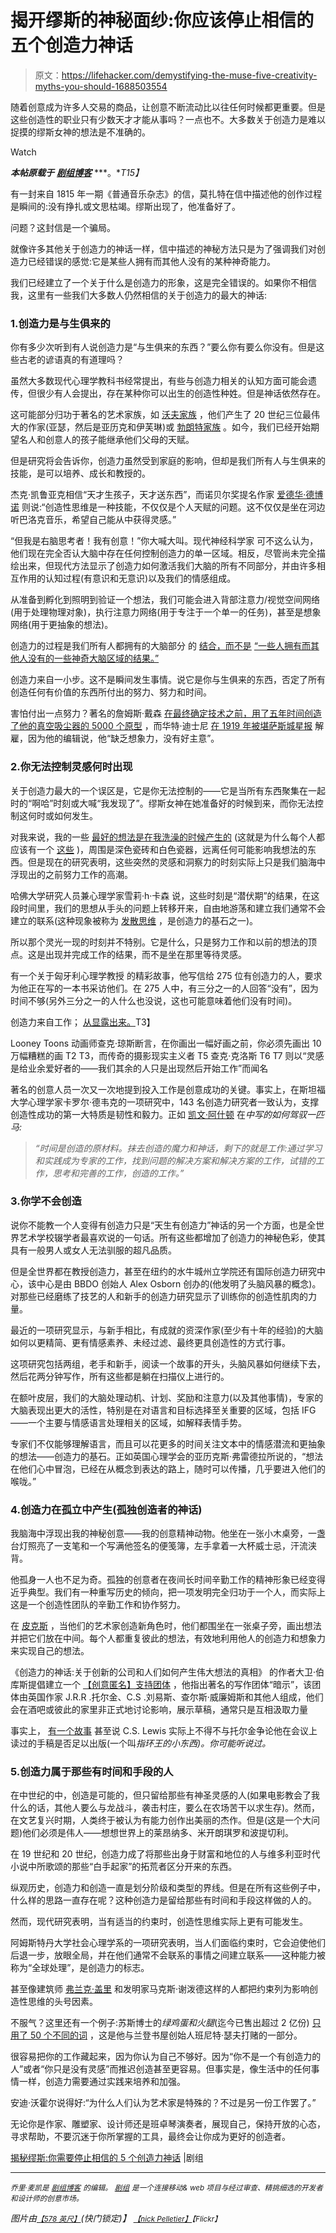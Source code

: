 # 揭开缪斯的神秘面纱:你应该停止相信的五个创造力神话

> 原文：<https://lifehacker.com/demystifying-the-muse-five-creativity-myths-you-should-1688503554>

随着创意成为许多人交易的商品，让创意不断流动比以往任何时候都更重要。但是这些创造性的职业只有少数天才才能从事吗？一点也不。大多数关于创造力是难以捉摸的缪斯女神的想法是不准确的。

Watch

***本帖原载于*** [***剧组博客***](http://blog.pickcrew.com/creativity-myths/) ***。**T15】*

有一封来自 1815 年一期《普通音乐杂志》的信，莫扎特在信中描述他的创作过程是瞬间的:没有挣扎或文思枯竭。缪斯出现了，他准备好了。

问题？这封信是一个骗局。

就像许多其他关于创造力的神话一样，信中描述的神秘方法只是为了强调我们对创造力已经错误的感觉:它是某些人拥有而其他人没有的某种神奇能力。

我们已经建立了一个关于什么是创造力的形象，这是完全错误的。如果你不相信我，这里有一些我们大多数人仍然相信的关于创造力的最大的神话:

### 1.创造力是与生俱来的

你有多少次听到有人说创造力是“与生俱来的东西？”要么你有要么你没有。但是这些古老的谚语真的有道理吗？

虽然大多数现代心理学教科书经常提出，有些与创造力相关的认知方面可能会遗传，但很少有人会提出，存在某种你可以出生的创造性种姓。但是神话依然存在。

这可能部分归功于著名的艺术家族，如 [沃夫家族](http://www.newyorker.com/science/maria-konnikova/makes-family-artists) ，他们产生了 20 世纪三位最伟大的作家(亚瑟，然后是亚历克和伊芙琳)或 [勃朗特家族](http://en.wikipedia.org/wiki/Bront%C3%AB_family) 。如今，我们已经开始期望名人和创意人的孩子能继承他们父母的天赋。

但是研究将会告诉你，创造力虽然受到家庭的影响，但却是我们所有人与生俱来的技能，是可以培养、成长和教授的。

杰克·凯鲁亚克相信“天才生孩子，天才送东西”，而诺贝尔奖提名作家 [爱德华·德博诺](http://www.debonogroup.com/serious_creativity.php) 则说:“创造性思维是一种技能，不仅仅是个人天赋的问题。这不仅仅是坐在河边听巴洛克音乐，希望自己能从中获得灵感。”

“但我是右脑思考者！我有创意！”你大喊大叫。现代神经科学家 可不这么认为，他们现在完全否认大脑中存在任何控制创造力的单一区域。相反，尽管尚未完全描绘出来，但现代方法显示了创造力如何激活我们大脑的所有不同部分，并由许多相互作用的认知过程(有意识和无意识)以及我们的情感组成。

从准备到孵化到照明到验证一个想法，我们可能会进入背部注意力/视觉空间网络(用于处理物理对象)，执行注意力网络(用于专注于一个单一的任务)，甚至是想象网络(用于更抽象的想法)。

创造力的过程是我们所有人都拥有的大脑部分 的 [结合，而不是](https://lifehacker.com/nine-stubborn-brain-myths-that-just-wont-die-debunked-5867049) [“一些人拥有而其他人没有的一些神奇大脑区域的结果。”](http://news.wustl.edu/news/Pages/6451.aspx)

创造力来自一小步。这不是瞬间发生事情。说它是你与生俱来的东西，否定了所有创造任何有价值的东西所付出的努力、努力和时间。

害怕付出一点努力？著名的詹姆斯·戴森 [在最终确定技术之前，用了五年时间创造了他的真空吸尘器的 5000 个原型](http://www.sott.net/article/292484-Debunking-the-myth-of-creative-genius-Effort-and-unwavering-perseverance-are-the-keys-to-creativity) ，而华特·迪士尼 [在 1919 年被堪萨斯城星报](http://thoughtcatalog.com/rachel-hodin/2013/10/35-famous-people-who-were-painfully-rejected-before-making-it-big/) 解雇，因为他的编辑说，他“缺乏想象力，没有好主意”。

### 2.你无法控制灵感何时出现

关于创造力最大的一个误区是，它是你无法控制的——它是当所有东西聚集在一起时的“啊哈”时刻或大喊“我发现了”。缪斯女神在她准备好的时候到来，而你无法控制这何时或如何发生。

对我来说，我的一些 [最好的想法是在我洗澡的时候产生的](https://lifehacker.com/why-great-ideas-always-come-in-the-shower-and-how-to-h-1617303016) (这就是为什么每个人都应该有一个 [这些](https://www.youtube.com/watch?v=p-7zABpEN3E) )，周围是深色瓷砖和白色瓷器，远离任何可能影响我想法的东西。但是现在的研究表明，这些突然的灵感和洞察力的时刻实际上只是我们脑海中浮现出的之前努力工作的高潮。

哈佛大学研究人员兼心理学家雪莉·h·卡森 说，这些时刻是“潜伏期”的结果，在这段时间里，我们的思想从手头的问题上转移开来，自由地游荡和建立我们通常不会建立的联系(这种现象被称为 [发散思维](http://en.wikipedia.org/wiki/Divergent_thinking) ，是创造力的基石之一)。

所以那个灵光一现的时刻并不特别。它是什么，只是努力工作和以前的想法的顶点。这是出现并完成工作的结果，而不是坐在那里等待灵感。

有一个关于匈牙利心理学教授 的精彩故事，他写信给 275 位有创造力的人，要求为他正在写的一本书采访他们。在 275 人中，有三分之一的人回答“没有”，因为时间不够(另外三分之一的人什么也没说，这也可能意味着他们没有时间)。

创造力来自工作； [从显露出来。](https://lifehacker.com/the-myth-of-creative-inspiration-great-artists-dont-w-1555399957)T3】

Looney Toons 动画师查克·琼斯断言，在你画出一幅好画之前，你必须先画出 10 万幅糟糕的画 T2 T3，而传奇的摄影现实主义者 T5 查克·克洛斯 T6 T7 则以“灵感是给业余爱好者的——我们其余的人只是出现然后开始工作”而闻名

著名的创意人员一次又一次地提到投入工作是创意成功的关键。事实上，在斯坦福大学心理学家卡罗尔·德韦克的一项研究中，143 名创造力研究者一致认为，支撑创造性成功的第一大特质是韧性和毅力。正如 [凯文·阿什顿](https://medium.com/how-to-fly-a-horse/the-creativity-myth-653a01acdebb) 在*中写的如何驾驭一匹马:*

> *“时间是创造的原材料。抹去创造的魔力和神话，剩下的就是工作:通过学习和实践成为专家的工作，找到问题的解决方案和解决方案的工作，试错的工作，思考和完善的工作，创造的工作。”*

### 3.你学不会创造

说你不能教一个人变得有创造力只是“天生有创造力”神话的另一个方面，也是全世界艺术学校辍学者最喜欢说的一句话。所有这些都增加了创造力的神秘色彩，使其具有一般男人或女人无法驯服的超凡品质。

但是全世界都在教授创造力，甚至在纽约的水牛城州立学院还有国际创造力研究中心，该中心是由 BBDO 创始人 Alex Osborn 创办的(他发明了头脑风暴的概念)。对那些已经磨练了技艺的人和新手的创造力研究显示了训练你的创造性肌肉的力量。

最近的一项研究显示，与新手相比，有成就的资深作家(至少有十年的经验)的大脑如何以更精简、更有情感素养、未经过滤、最终更具创造性的方式行事。

这项研究包括两组，老手和新手，阅读一个故事的开头，头脑风暴如何继续下去，然后花两分钟写作，所有这些都是躺在扫描仪上进行的。

在额叶皮层，我们的大脑处理动机、计划、奖励和注意力(以及其他事情)，专家的大脑表现出更大的活性，特别是在对语言和目标选择至关重要的区域，包括 IFG——一个主要与情感语言处理相关的区域，如解释表情手势。

专家们不仅能够理解语言，而且可以花更多的时间关注文本中的情感潜流和更抽象的想法——创造力的基石。正如英国心理学会的亚历克斯·弗雷德拉所说的，“想法在他们心中冒泡，已经在从概念到表达的路上，随时可以传播，几乎要进入他们的喉咙。”

### 4.创造力在孤立中产生(孤独创造者的神话)

我脑海中浮现出我的神秘创意——我的创意精神动物。他坐在一张小木桌旁，一盏台灯照亮了一支笔和一个写满他签名的便笺簿，左手拿着一大杯威士忌，汗流浃背。

他孤身一人也不足为奇。孤独的创意者在夜间长时间辛勤工作的精神形象已经变得近乎典型。我们有一种重写历史的倾向，把一项发明完全归功于一个人，而实际上这是一个创造性团队的辛勤工作和协作努力。

在 [皮克斯](http://zenhabits.net/pixar/) ，当他们的艺术家创造新角色时，他们都围坐在一张桌子旁，画出想法并把它们放在中间。每个人都重复彼此的想法，有效地利用他人的创造力和想象力来实现自己的想法。

《创造力的神话:关于创新的公司和人们如何产生伟大想法的真相》 的作者大卫·伯库斯提倡建立一个 [【创意匿名】支持团体](https://lifehacker.com/go-beyond-simple-networking-and-organize-your-own-mast-824329576) ，他指出著名的写作团体“暗示”，该团体由英国作家 J.R.R .托尔金、C.S .刘易斯、查尔斯·威廉姆斯和其他人组成，他们会在酒吧或彼此的家里非正式地讨论影响，展示草稿，通常只是互相汲取力量

事实上， [有一个故事](http://99u.com/articles/21521/in-praise-of-the-creative-support-group) 甚至说 C.S. Lewis 实际上不得不与托尔金争论他在会议上读过的手稿是否足以出版(一个叫*指环王的小东西)。你可能听说过。*

### 5.创造力属于那些有时间和手段的人

在中世纪的中，创造是可能的，但只留给那些有神圣灵感的人(如果电影教会了我什么的话，其他人要么与龙战斗，袭击村庄，要么在农场苦干以求生存)。然而，在文艺复兴时期，人类终于被认为有能力创作出美丽的杰作。但是(这是一个大问题)他们必须是伟人——想想世界上的莱昂纳多、米开朗琪罗和波提切利。

在 19 世纪和 20 世纪，创造力成了将那些出身于财富和地位的人与维多利亚时代小说中所歌颂的那些“白手起家”的拓荒者区分开来的东西。

纵观历史，创造力和创造一直是划分阶级和类型的界线。但是在所有这些例子中，什么样的思路一直存在呢？这种创造力是留给那些有时间和手段这样做的人的。

然而，现代研究表明，当有适当的约束时，创造性思维实际上更有可能发生。

阿姆斯特丹大学社会心理学系的一项研究表明，当人们面临约束时，它会迫使他们后退一步，放眼全局，并在他们通常不会联系的事情之间建立联系——这种能力被称为“全球处理”，是创造力的标志。

甚至像建筑师 [弗兰克·盖里](http://www.forbes.com/sites/groupthink/2013/07/12/creativity-how-constraints-drive-genius/) 和发明家马克斯·谢泼德这样的人都把约束列为影响创造性思维的头号因素。

不服气？这里还有一个例子:苏斯博士的*绿鸡蛋和火腿*(迄今已售出超过 2 亿份) [只用了 50 个不同的词](http://jamesclear.com/dr-seuss) ，这是他与兰登书屋创始人班尼特·瑟夫打赌的一部分。

很容易把你的工作藏起来，因为你认为自己不够好。因为“你不是一个有创造力的人”或者“你只是没有灵感”而推迟创造甚至更容易。但事实是，像生活中的任何事情一样，创造力需要通过实践来培养和加强。

安迪·沃霍尔说得好:“为什么人们认为艺术家是特殊的？不过是另一份工作罢了。”

无论你是作家、雕塑家、设计师还是班卓琴演奏者，展现自己，保持开放的心态，寻求帮助，不要沉迷于你所掌握的工具，最终会让你成为更好的创造者。

[揭秘缪斯:你需要停止相信的 5 个创造力神话](http://blog.pickcrew.com/creativity-myths/) |剧组

* * *

<small>*乔里·麦凯是*</small> [<small>*剧组博客*</small>](http://blog.pickcrew.com/) <small>*的编辑。*</small> [<small>*剧组*</small>](http://pickcrew.com/) <small>*是一个连接移动& web 项目与经过审查、精挑细选的开发者和设计师的创意市场。*</small>

*图片由*[<small>*【578 英尺】*</small>](http://www.shutterstock.com/pic-194314304/stock-photo-photo-of-paint-brushes-in-a-jar.html)*(快门锁定)】* [<small>*【nick Pelletier】*</small>](https://www.flickr.com/photos/npelletier_photography/6584977759/)<small>*【Flickr】*</small>